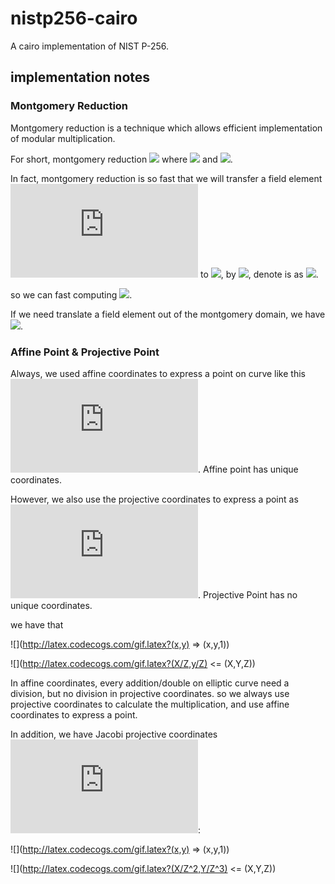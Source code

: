 # nistp256-cairo
A cairo implementation of NIST P-256.

## implementation notes
### Montgomery Reduction
Montgomery reduction is a technique which allows efficient implementation of modular
multiplication.

For short, montgomery reduction ![](http://latex.codecogs.com/gif.latex?REDC(x)=xR^{-1}\mod{P}) where  ![](http://latex.codecogs.com/gif.latex?R=2^{256}\mod{P}) and ![](https://latex.codecogs.com/gif.latex?0\leq{x}<RP).

In fact, montgomery reduction is so fast that we will transfer a field element ![](http://latex.codecogs.com/gif.latex?x) to ![](http://latex.codecogs.com/gif.latex?xR\mod{P}), by ![](http://latex.codecogs.com/gif.latex?REDC(xR^2)), denote is as ![](http://latex.codecogs.com/gif.latex?\widetilde{x}).

so we can fast computing ![](http://latex.codecogs.com/gif.latex?\widetilde{xy}=REDC(\widetilde{x}\widetilde{y})).  

If we need translate a field element out of the montgomery domain, we have ![](http://latex.codecogs.com/gif.latex?x=REDC(\widetilde{x})).

### Affine Point & Projective Point

Always, we used affine coordinates to express a point on curve like this ![](http://latex.codecogs.com/gif.latex?(x,y)). Affine point has unique  coordinates.

However, we also use the projective coordinates to express a point as ![](http://latex.codecogs.com/gif.latex?(X,Y,Z)). Projective Point has no unique coordinates.

we have that

![](http://latex.codecogs.com/gif.latex?(x,y) => (x,y,1))

![](http://latex.codecogs.com/gif.latex?(X/Z,y/Z) <= (X,Y,Z))

In affine coordinates, every addition/double on elliptic curve need a division, but no division in projective coordinates. so we always use projective coordinates to calculate the multiplication, and use affine coordinates to express a point.

In addition, we have Jacobi projective coordinates ![](http://latex.codecogs.com/gif.latex?(X,Y,Z)):

![](http://latex.codecogs.com/gif.latex?(x,y) => (x,y,1))

![](http://latex.codecogs.com/gif.latex?(X/Z^2,Y/Z^3) <= (X,Y,Z))